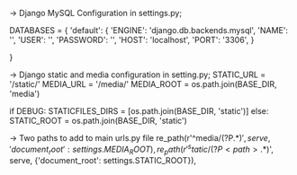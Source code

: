 -> Django MySQL Configuration in settings.py;

DATABASES = {
    'default': {
        'ENGINE': 'django.db.backends.mysql',
        'NAME': '',
        'USER': '',
        'PASSWORD': '',
        'HOST': 'localhost',
        'PORT': '3306',
    }

}

-> Django static and media configuration in setting.py;
STATIC_URL = '/static/'
MEDIA_URL = '/media/'
MEDIA_ROOT = os.path.join(BASE_DIR, 'media')

if DEBUG:
    STATICFILES_DIRS = [os.path.join(BASE_DIR, 'static')]
else:
    STATIC_ROOT = os.path.join(BASE_DIR, 'static')

-> Two paths to add to main urls.py file
re_path(r'^media/(?P<path>.*)$', serve, {'document_root': settings.MEDIA_ROOT}),
re_path(r'^static/(?P<path>.*)$', serve, {'document_root': settings.STATIC_ROOT}),
